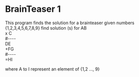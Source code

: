 # BrainTeaser 1

This program finds the solution for a brainteaser
given numbers {1,2,3,4,5,6,7,8,9}
find solution (s) for
 AB  
x C  
#----  
 DE  
+FG  
#----  
=HI  

where A to I represent an element of {1,2 ..., 9}